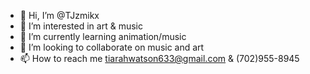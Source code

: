 - 👋 Hi, I’m @TJzmikx
- 👀 I’m interested in art & music
- 🌱 I’m currently learning animation/music
- 💞️ I’m looking to collaborate on music and art
- 📫 How to reach me tiarahwatson633@gmail.com & (702)955-8945<text before calling>

<!---
TJzmikx/TJzmikx is a ✨ special ✨ repository because its `README.md` (this file) appears on your GitHub profile.
You can click the Preview link to take a look at your changes.
--->
